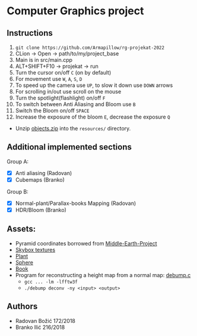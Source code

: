 # Computer Graphics project

## Instructions
1. `git clone https://github.com/Armapillow/rg-projekat-2022`
2. CLion -> Open -> path/to/my/project_base
3. Main is in src/main.cpp
4. ALT+SHIFT+F10 -> projekat -> run
5. Turn the cursor on/off `C` (on by default)
6. For movement use `W`, `A`, `S`, `D`
7. To speed up the camera use `UP`, to slow it down use `DOWN` arrows
8. For scrolling in/out use scroll on the mouse
9. Turn the spotlight(flashlight) on/off `F`
10. To switch between Anti Aliasing and Bloom use `B`
11. Switch the Bloom on/off  `SPACE`
12. Increase the exposure of the bloom `E`, decrease the exposure `Q`

* Unzip [objects.zip](https://drive.google.com/file/d/1qHIkjWMSXUBQ2YnIVI8RuIWmUwzyREgg/view?usp=sharing) into the `resources/` directory.

## Additional implemented sections

Group A:
- [x] Anti aliasing (Radovan)
- [x] Cubemaps (Branko)

Group B:
- [x] Normal-plant/Parallax-books Mapping (Radovan)
- [x] HDR/Bloom (Branko)

## Assets:

* Pyramid coordinates borrowed from
  [Middle-Earth-Project](https://github.com/matf-rg-2020-showcase/Middle-Earth-Project/blob/main/src/main.cpp#L146)
* [Skybox textures](https://www.flickr.com/photos/gadl/393474308/)
* [Plant](https://sketchfab.com/3d-models/azalea-fae7c1ccc8d9405f859e4920787c1c08)
* [Sphere](https://sketchfab.com/3d-models/xxr-sphere-121319-7928b72a80d341cdae1d0b7cb09988bd)
* [Book](https://sketchfab.com/3d-models/the-hobbit-95198e3460b14c4db3749eb888a869b3)
* Program for reconstructing a height map from a normal map: [debump.c](https://stannum.io/blog/0IwyJ-)
  * `gcc ... -lm -lfftw3f`
  * `./debump deconv -ny <input> <output>`


## Authors

* Radovan Božić 172/2018
* Branko Ilić   216/2018
